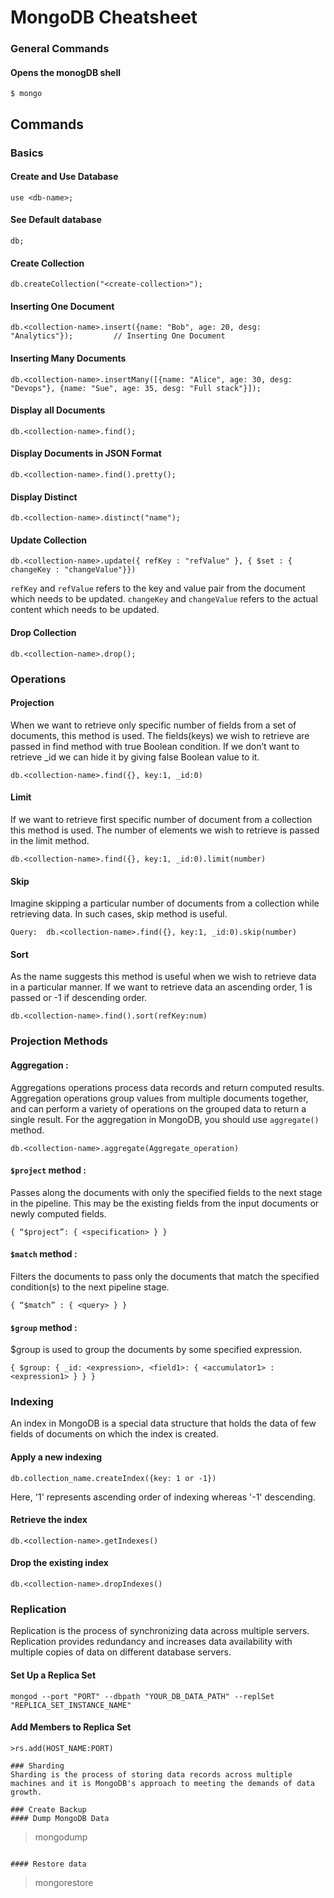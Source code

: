 # MongoDB Cheatsheet

### General Commands
#### Opens the monogDB shell

```mongo
$ mongo
```

## Commands
### Basics
#### Create and Use Database
```mongo
use <db-name>;
```

#### See Default database
```mongo
db;
```

#### Create Collection
```mongo
db.createCollection("<create-collection>");
```

#### Inserting One Document
```mongo
db.<collection-name>.insert({name: "Bob", age: 20, desg: "Analytics"});         // Inserting One Document
```

#### Inserting Many Documents
```mongo
db.<collection-name>.insertMany([{name: "Alice", age: 30, desg: "Devops"}, {name: "Sue", age: 35, desg: "Full stack"}]);
```

#### Display all Documents
```mongo
db.<collection-name>.find();
```

#### Display Documents in JSON Format
```mongo
db.<collection-name>.find().pretty();
```

#### Display Distinct
```mongo
db.<collection-name>.distinct("name");
```

#### Update Collection
```mongo
db.<collection-name>.update({ refKey : "refValue" }, { $set : { changeKey : "changeValue"}})
```
`refKey` and `refValue` refers to the key and value pair from the document which needs to be updated.
`changeKey` and `changeValue` refers to the actual content which needs to be updated.

#### Drop Collection
```mongo
db.<collection-name>.drop();
```

### Operations 
#### Projection
When we want to retrieve only specific number of fields from a set of documents, this method is used. 
The fields(keys) we wish to retrieve are passed in find method with true Boolean condition.
If we don’t want to retrieve _id we can hide it by giving false Boolean value to it.
```
db.<collection-name>.find({}, key:1, _id:0)
```
#### Limit
If we want to retrieve first specific number of document from a collection this method is used.
The number of elements we wish to retrieve is passed in the limit method.
```
db.<collection-name>.find({}, key:1, _id:0).limit(number)
```

#### Skip
Imagine skipping a particular number of documents from a collection while retrieving data.
In such cases, skip method is useful.
```
Query:  db.<collection-name>.find({}, key:1, _id:0).skip(number)
```

#### Sort
As the name suggests this method is useful when we wish to retrieve data in a particular manner.
If we want to retrieve data an ascending order, 1 is passed or -1 if descending order. 
```
db.<collection-name>.find().sort(refKey:num)
```

### Projection Methods
#### Aggregation :
Aggregations operations process data records and return computed results.
Aggregation operations group values from multiple documents together, and can perform a variety of operations on the grouped data to return a single result.
For the aggregation in MongoDB, you should use `aggregate()` method. 
```
db.<collection-name>.aggregate(Aggregate_operation)
```

#### `$project` method :
Passes along the documents with only the specified fields to the next stage in the pipeline. This may be the existing fields from the input documents or newly computed fields.
 
```
{ “$project”: { <specification> } }
```

#### `$match` method :
Filters the documents to pass only the documents that match the specified condition(s) to the next pipeline stage.
```
{ “$match” : { <query> } }
```

#### `$group` method :
$group is used to group the documents by some specified expression.
```
{ $group: { _id: <expression>, <field1>: { <accumulator1> : <expression1> } } }
```

### Indexing
An index in MongoDB is a special data structure that holds the data of few fields of documents on which the index is created.
####  Apply a new indexing
```
db.collection_name.createIndex({key: 1 or -1})
```
Here, '1' represents ascending order of indexing whereas '-1' descending.

#### Retrieve the index
```
db.<collection-name>.getIndexes()
```
####  Drop the existing index
```
db.<collection-name>.dropIndexes()
```

### Replication
Replication is the process of synchronizing data across multiple servers. Replication provides redundancy and increases data availability with multiple copies of data on different database servers.
#### Set Up a Replica Set
```
mongod --port "PORT" --dbpath "YOUR_DB_DATA_PATH" --replSet "REPLICA_SET_INSTANCE_NAME"
```
#### Add Members to Replica Set
```
>rs.add(HOST_NAME:PORT)

### Sharding
Sharding is the process of storing data records across multiple machines and it is MongoDB's approach to meeting the demands of data growth.

### Create Backup
#### Dump MongoDB Data
```
>mongodump
```

#### Restore data
```
>mongorestore
```
